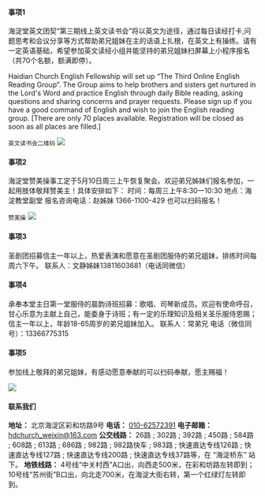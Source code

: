 #### 事项1

海淀堂英文团契“第三期线上英文读书会”将以英文为途径，通过每日读经打卡,问题思考和会议分享等方式帮助弟兄姐妹在主的话语上扎根，在英文上有操练。请有一定英语基础，希望参加英文读经小组并能坚持的弟兄姐妹扫屏幕上小程序报名（共70个名额，额满即停）。

Haidian Church English Fellowship will set up “The Third Online English Reading Group”. The Group aims to help brothers and sisters get nurtured in the Lord's Word and practice English through daily Bible reading, asking questions and sharing concerns and prayer requests. Please sign up if you have a good command of English and wish to join the English reading group. [There are only 70 places available. Registration will be closed as soon as all places are filled.]

`英文读书会二维码`
![](https://1304370199.vod2.myqcloud.com/e8895a7fvodbj1304370199/80e4f71c243791581933413798/FxC4NTwtN1IA.png)

#### 事项2

海淀堂赞美操事工定于5月10日周三上午恢复聚会。欢迎弟兄姊妹们报名参加，一起用肢体敬拜赞美主！具体安排如下：
时间：每周三上午8:30一10:30
地点：海淀教堂副堂
报名咨询电话：赵姊妹
1366-1100-429
也可以扫码报名！

`赞美操`
![](https://1304370199.vod2.myqcloud.com/e8895a7fvodbj1304370199/c08d1723243791581937929726/6Dia922L1zIA.jpeg)

#### 事项3
圣剧团招募信主一年以上，热爱表演和愿意在圣剧团服侍的弟兄姐妹，排练时间每周六下午。
联系人：文静姊妹13811603681（电话同微信）

#### 事项4
承奉本堂主日第一堂服侍的晨韵诗班招募：歌唱、司琴新成员。欢迎有使命呼召，甘心乐意为主献上自己，能委身于诗班；有一定的乐理知识及相关圣乐服侍恩赐；信主一年以上，年龄18-65周岁的弟兄姐妹加入。
联系人：常弟兄
电话（微信同号）：13366775315

#### 事项5
参加线上敬拜的弟兄姐妹，有感动愿意奉献的可以扫码奉献，愿主赐福！

![](https://1304370199.vod2.myqcloud.com/e8895a7fvodbj1304370199/3277860f387702293078114345/i8W7RqAgfacA.png)


#### 联系我们
**地址：** 北京海淀区彩和坊路9号
**电话：**  [010-62572391](tel:010-62572391 "010-62572391")
**电子邮箱：** hdchurch_weixin@163.com
**公交线路：** 26路 ; 302路 ; 392路 ; 450路 ; 584路 ; 608路 ; 613路 ; 686路 ; 982路 ; 982路快车 ; 983路 ; 快速直达专线126路 ; 快速直达专线127路 ; 快速直达专线200路 ; 快速直达专线37路等，在 “海淀桥东” 站下。
**地铁线路：** 4号线“中关村西”A口出，向西走500米，在彩和坊路左转即到；10号线“苏州街”B口出，向北走700米，在海淀大街右转，第一个红绿灯左转即到。